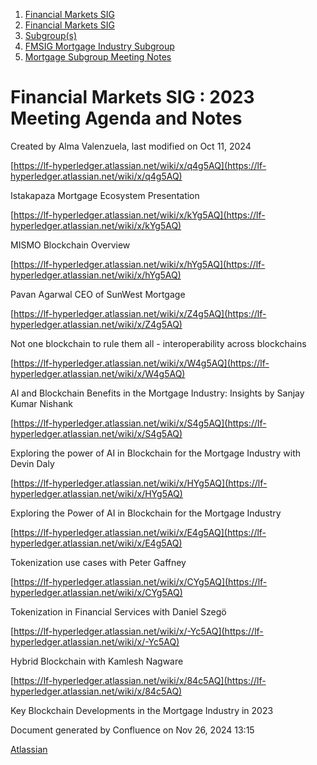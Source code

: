 1. [Financial Markets SIG](index.html)
2. [Financial Markets SIG](Financial-Markets-SIG_20545549.html)
3. [Subgroup(s)](20559462.html)
4. [FMSIG Mortgage Industry Subgroup](FMSIG-Mortgage-Industry-Subgroup_20546787.html)
5. [Mortgage Subgroup Meeting Notes](Mortgage-Subgroup-Meeting-Notes_20559602.html)

# Financial Markets SIG : 2023 Meeting Agenda and Notes

Created by Alma Valenzuela, last modified on Oct 11, 2024

[https://lf-hyperledger.atlassian.net/wiki/x/q4g5AQ](https://lf-hyperledger.atlassian.net/wiki/x/q4g5AQ)

Istakapaza Mortgage Ecosystem Presentation

[https://lf-hyperledger.atlassian.net/wiki/x/kYg5AQ](https://lf-hyperledger.atlassian.net/wiki/x/kYg5AQ)

MISMO Blockchain Overview

[https://lf-hyperledger.atlassian.net/wiki/x/hYg5AQ](https://lf-hyperledger.atlassian.net/wiki/x/hYg5AQ)

Pavan Agarwal CEO of SunWest Mortgage

[https://lf-hyperledger.atlassian.net/wiki/x/Z4g5AQ](https://lf-hyperledger.atlassian.net/wiki/x/Z4g5AQ)

Not one blockchain to rule them all - interoperability across blockchains

[https://lf-hyperledger.atlassian.net/wiki/x/W4g5AQ](https://lf-hyperledger.atlassian.net/wiki/x/W4g5AQ)

AI and Blockchain Benefits in the Mortgage Industry: Insights by Sanjay Kumar Nishank

[https://lf-hyperledger.atlassian.net/wiki/x/S4g5AQ](https://lf-hyperledger.atlassian.net/wiki/x/S4g5AQ)

Exploring the power of AI in Blockchain for the Mortgage Industry with Devin Daly

[https://lf-hyperledger.atlassian.net/wiki/x/HYg5AQ](https://lf-hyperledger.atlassian.net/wiki/x/HYg5AQ)

Exploring the Power of AI in Blockchain for the Mortgage Industry

[https://lf-hyperledger.atlassian.net/wiki/x/E4g5AQ](https://lf-hyperledger.atlassian.net/wiki/x/E4g5AQ)

Tokenization use cases with Peter Gaffney

[https://lf-hyperledger.atlassian.net/wiki/x/CYg5AQ](https://lf-hyperledger.atlassian.net/wiki/x/CYg5AQ)

Tokenization in Financial Services with Daniel Szegö

[https://lf-hyperledger.atlassian.net/wiki/x/-Yc5AQ](https://lf-hyperledger.atlassian.net/wiki/x/-Yc5AQ)

Hybrid Blockchain with Kamlesh Nagware

[https://lf-hyperledger.atlassian.net/wiki/x/84c5AQ](https://lf-hyperledger.atlassian.net/wiki/x/84c5AQ)

Key Blockchain Developments in the Mortgage Industry in 2023

Document generated by Confluence on Nov 26, 2024 13:15

[Atlassian](http://www.atlassian.com/)
